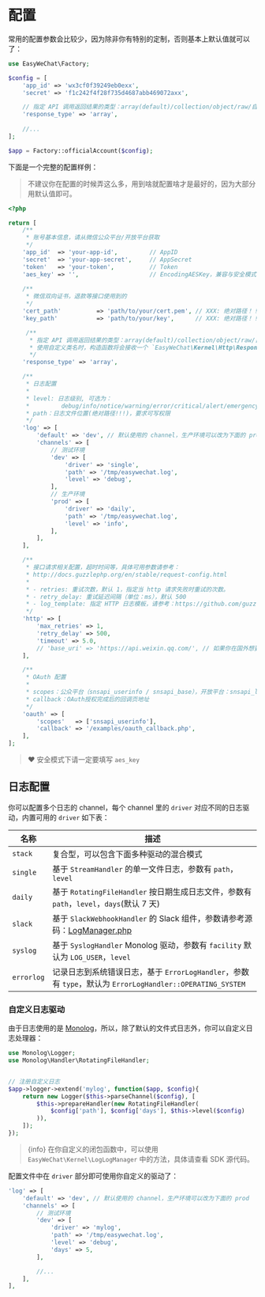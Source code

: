 # 配置

常用的配置参数会比较少，因为除非你有特别的定制，否则基本上默认值就可以了：

```php
use EasyWeChat\Factory;

$config = [
    'app_id' => 'wx3cf0f39249eb0exx',
    'secret' => 'f1c242f4f28f735d4687abb469072axx',

    // 指定 API 调用返回结果的类型：array(default)/collection/object/raw/自定义类名
    'response_type' => 'array',
    
    //...
];

$app = Factory::officialAccount($config);
```

下面是一个完整的配置样例：

> 不建议你在配置的时候弄这么多，用到啥就配置啥才是最好的，因为大部分用默认值即可。

```php
<?php

return [
    /**
     * 账号基本信息，请从微信公众平台/开放平台获取
     */
    'app_id'  => 'your-app-id',         // AppID
    'secret'  => 'your-app-secret',     // AppSecret
    'token'   => 'your-token',          // Token
    'aes_key' => '',                    // EncodingAESKey，兼容与安全模式下请一定要填写！！！
    
    /**
     * 微信双向证书，退款等接口使用到的
     */
    'cert_path'          => 'path/to/your/cert.pem', // XXX: 绝对路径！！！！
    'key_path'           => 'path/to/your/key',      // XXX: 绝对路径！！！！

     /**
      * 指定 API 调用返回结果的类型：array(default)/collection/object/raw/自定义类名
      * 使用自定义类名时，构造函数将会接收一个 `EasyWeChat\Kernel\Http\Response` 实例
      */
    'response_type' => 'array',

    /**
     * 日志配置
     *
     * level: 日志级别, 可选为：
     *         debug/info/notice/warning/error/critical/alert/emergency
     * path：日志文件位置(绝对路径!!!)，要求可写权限
     */
    'log' => [
        'default' => 'dev', // 默认使用的 channel，生产环境可以改为下面的 prod
        'channels' => [
            // 测试环境
            'dev' => [
                'driver' => 'single',
                'path' => '/tmp/easywechat.log',
                'level' => 'debug',
            ],
            // 生产环境
            'prod' => [
                'driver' => 'daily',
                'path' => '/tmp/easywechat.log',
                'level' => 'info',
            ],
        ],
    ],

    /**
     * 接口请求相关配置，超时时间等，具体可用参数请参考：
     * http://docs.guzzlephp.org/en/stable/request-config.html
     *
     * - retries: 重试次数，默认 1，指定当 http 请求失败时重试的次数。
     * - retry_delay: 重试延迟间隔（单位：ms），默认 500
     * - log_template: 指定 HTTP 日志模板，请参考：https://github.com/guzzle/guzzle/blob/master/src/MessageFormatter.php
     */
    'http' => [
        'max_retries' => 1,
        'retry_delay' => 500,
        'timeout' => 5.0,
        // 'base_uri' => 'https://api.weixin.qq.com/', // 如果你在国外想要覆盖默认的 url 的时候才使用，根据不同的模块配置不同的 uri
    ],

    /**
     * OAuth 配置
     *
     * scopes：公众平台（snsapi_userinfo / snsapi_base），开放平台：snsapi_login
     * callback：OAuth授权完成后的回调页地址
     */
    'oauth' => [
        'scopes'   => ['snsapi_userinfo'],
        'callback' => '/examples/oauth_callback.php',
    ],
];
```

> :heart: 安全模式下请一定要填写 `aes_key`

## 日志配置

你可以配置多个日志的 channel，每个 channel 里的 `driver` 对应不同的日志驱动，内置可用的 `driver` 如下表：

名称 | 描述
------------- | -------------
`stack` | 复合型，可以包含下面多种驱动的混合模式
`single` | 基于 `StreamHandler` 的单一文件日志，参数有 `path`，`level`
`daily` | 基于 `RotatingFileHandler` 按日期生成日志文件，参数有 `path`，`level`，`days`(默认 7 天)
`slack` | 基于 `SlackWebhookHandler` 的 Slack 组件，参数请参考源码：[LogManager.php](https://github.com/overtrue/wechat/blob/master/src/Kernel/Log/LogManager.php#L247)
`syslog` | 基于 `SyslogHandler` Monolog 驱动，参数有 `facility` 默认为 `LOG_USER`，`level`
`errorlog` | 记录日志到系统错误日志，基于 `ErrorLogHandler`，参数有 `type`，默认为 `ErrorLogHandler::OPERATING_SYSTEM`

### 自定义日志驱动

由于日志使用的是 [Monolog](https://github.com/Seldaek/monolog)，所以，除了默认的文件式日志外，你可以自定义日志处理器：

```php
use Monolog\Logger;
use Monolog\Handler\RotatingFileHandler;


// 注册自定义日志
$app->logger->extend('mylog', function($app, $config){
    return new Logger($this->parseChannel($config), [
        $this->prepareHandler(new RotatingFileHandler(
            $config['path'], $config['days'], $this->level($config)
        )),
    ]);
});
```

> {info} 在你自定义的闭包函数中，可以使用 `EasyWeChat\Kernel\LogLogManager` 中的方法，具体请查看 SDK 源代码。

配置文件中在 `driver` 部分即可使用你自定义的驱动了：

```php
'log' => [
    'default' => 'dev', // 默认使用的 channel，生产环境可以改为下面的 prod
    'channels' => [
        // 测试环境
        'dev' => [
            'driver' => 'mylog',
            'path' => '/tmp/easywechat.log',
            'level' => 'debug', 
            'days' => 5,
        ],

        //...
    ],
],
```

